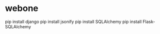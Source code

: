 # webone
pip install django
pip install jsonify
pip install SQLAlchemy
pip install Flask-SQLAlchemy
